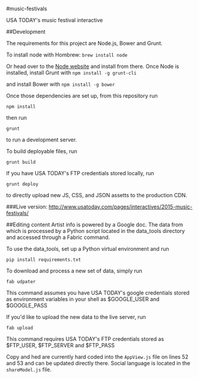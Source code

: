 #music-festivals

USA TODAY's music festival interactive

##Development

The requirements for this project are Node.js, Bower and Grunt. 

To install node with Hombrew:
`brew install node`

Or head over to the [Node website](http://nodejs.org/) and install from there.
Once Node is installed, install Grunt with
`npm install -g grunt-cli`

and install Bower with 
`npm install -g bower`

Once those dependencies are set up, from this repository run 
```
npm install
``` 
then run 
```
grunt
```
to run a development server.

To build deployable files, run
```
grunt build
```

If you have USA TODAY's FTP credentials stored locally, run
```
grunt deploy
```
to directly upload new JS, CSS, and JSON assetts to the production CDN.


###Live version:
http://www.usatoday.com/pages/interactives/2015-music-festivals/

##Editing content
Artist info is powered by a Google doc. The data from which is processed by a Python script located in the data_tools directory and accessed through a Fabric command.

To use the data_tools, set up a Python virtual environment and run
```
pip install requirements.txt
```

To download and process a new set of data, simply run

```
fab udpater
```

This command assumes you have USA TODAY's google credentials stored as environment variables in your shell as $GOOGLE_USER and $GOOGLE_PASS

If you'd like to upload the new data to the live server, run 
```
fab upload
```

This command requires USA TODAY's FTP credentials stored as $FTP_USER, $FTP_SERVER and $FTP_PASS

Copy and hed are currently hard coded into the `AppView.js` file on lines 52 and 53 and can be updated directly there. Social language is located in the `shareModel.js` file.


